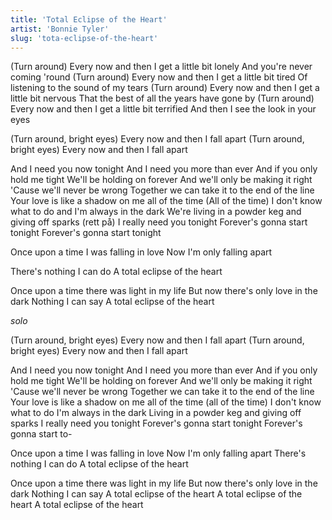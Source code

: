 ```yaml
---
title: 'Total Eclipse of the Heart'
artist: 'Bonnie Tyler'
slug: 'tota-eclipse-of-the-heart'
---
```


(Turn around)
Every now and then I get a little bit lonely
And you're never coming 'round
(Turn around)
Every now and then I get a little bit tired
Of listening to the sound of my tears
(Turn around)
Every now and then I get a little bit nervous
That the best of all the years have gone by
(Turn around)
Every now and then I get a little bit terrified
And then I see the look in your eyes

(Turn around, bright eyes)
Every now and then I fall apart
(Turn around, bright eyes)
Every now and then I fall apart

And I need you now tonight
And I need you more than ever
And if you only hold me tight
We'll be holding on forever
And we'll only be making it right
'Cause we'll never be wrong
Together we can take it to the end of the line
Your love is like a shadow on me all of the time (All of the time)
I don't know what to do and I'm always in the dark
We're living in a powder keg and giving off sparks
(rett på) I really need you tonight
Forever's gonna start tonight
Forever's gonna start tonight

Once upon a time I was falling in love
Now I'm only falling apart

There's nothing I can do
A total eclipse of the heart

Once upon a time there was light in my life
But now there's only love in the dark
Nothing I can say
A total eclipse of the heart

_solo_

(Turn around, bright eyes)
Every now and then I fall apart
(Turn around, bright eyes)
Every now and then I fall apart

And I need you now tonight
And I need you more than ever
And if you only hold me tight
We'll be holding on forever
And we'll only be making it right
'Cause we'll never be wrong
Together we can take it to the end of the line
Your love is like a shadow on me all of the time (all of the time)
I don't know what to do
I'm always in the dark
Living in a powder keg and giving off sparks
I really need you tonight
Forever's gonna start tonight
Forever's gonna start to-

Once upon a time I was falling in love
Now I'm only falling apart
There's nothing I can do
A total eclipse of the heart

Once upon a time there was light in my life
But now there's only love in the dark
Nothing I can say
A total eclipse of the heart
A total eclipse of the heart
A total eclipse of the heart
